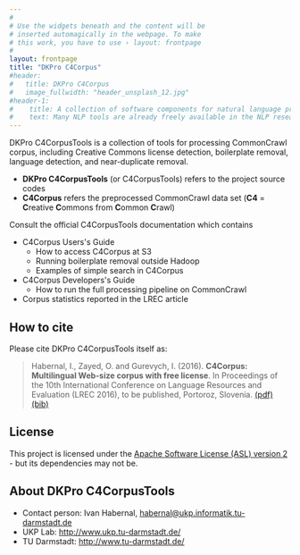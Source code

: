 ```yaml
---
#
# Use the widgets beneath and the content will be
# inserted automagically in the webpage. To make
# this work, you have to use › layout: frontpage
#
layout: frontpage
title: "DKPro C4Corpus"
#header:
#	title: DKPro C4Corpus
#   image_fullwidth: "header_unsplash_12.jpg"
#header-1:
#    title: A collection of software components for natural language processing (NLP) based on the Apache UIMA framework.
#    text: Many NLP tools are already freely available in the NLP research community. DKPro Core provides Apache UIMA components wrapping these tools (and some original tools) so they can be used interchangeably in UIMA processing pipelines. DKPro Core builds heavily on uimaFIT which allows for rapid and easy development of NLP processing pipelines, for wrapping existing tools and for creating original UIMA components.
---
```


DKPro C4CorpusTools is a collection of tools for processing CommonCrawl corpus, including Creative Commons license detection, boilerplate removal, language detection, and near-duplicate removal.

* **DKPro C4CorpusTools** (or C4CorpusTools) refers to the project source codes
* **C4Corpus** refers the preprocessed CommonCrawl data set (**C4** = **C**reative **C**ommons from **C**ommon **C**rawl)

Consult the official C4CorpusTools documentation which contains

* C4Corpus Users's Guide
  * How to access C4Corpus at S3
  * Running boilerplate removal outside Hadoop
  * Examples of simple search in C4Corpus
* C4Corpus Developers's Guide
  * How to run the full processing pipeline on CommonCrawl
* Corpus statistics reported in the LREC article

How to cite
-----------

Please cite DKPro C4CorpusTools itself as:

> Habernal, I., Zayed, O. and Gurevych, I. (2016). **C4Corpus: Multilingual Web-size corpus with free license**. In Proceedings of the 10th International Conference on Language Resources and Evaluation (LREC 2016), to be published, Portoroz, Slovenia.
[(pdf)][LREC_2016_pdf] [(bib)][LREC_2016_bib]

License
-------

This project is licensed under the  [Apache Software License (ASL) version 2][ASL] - but its dependencies may not be.

About DKPro C4CorpusTools
-------------------------

* Contact person: Ivan Habernal, habernal@ukp.informatik.tu-darmstadt.de
* UKP Lab: http://www.ukp.tu-darmstadt.de/
* TU Darmstadt: http://www.tu-darmstadt.de/

[LREC_2016_pdf]: https://www.ukp.tu-darmstadt.de/fileadmin/user_upload/Group_UKP/publikationen/2016/lrec2016-c4corpus-camera-ready.pdf
[LREC_2016_bib]: https://www.ukp.tu-darmstadt.de/publications/details/?no_cache=1&tx_bibtex_pi1%5Bpub_id%5D=TUD-CS-2016-0023&type=99&tx_bibtex_pi1%5Bbibtex%5D=yes
[ASL]: http://www.apache.org/licenses/LICENSE-2.0
